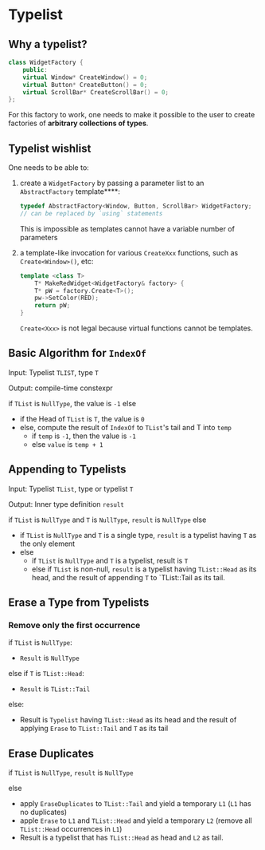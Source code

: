 # Typelist

## Why a typelist?

```cpp
class WidgetFactory {
	public:
	virtual Window* CreateWindow() = 0;
	virtual Button* CreateButton() = 0;
	virtual ScrollBar* CreateScrollBar() = 0;
};
```

For this factory to work, one needs to make it possible to the user to create factories of __arbitrary collections of types__.

## Typelist wishlist

One needs to be able to:

1. create a `WidgetFactory` by passing a parameter list to an `AbstractFactory` template****:
	
	```cpp
	typedef AbstractFactory<Window, Button, ScrollBar> WidgetFactory;
	// can be replaced by `using` statements
	```
	This is impossible as templates cannot have a variable number of parameters

2. a template-like invocation for various `CreateXxx` functions, such as `Create<Window>()`, etc:
	```cpp
	template <class T>
		T* MakeRedWidget<WidgetFactory& factory> {
		T* pW = factory.Create<T>();
		pw->SetColor(RED);
		return pW;
	}
	```
	`Create<Xxx>` is not legal because virtual functions cannot be templates.


## Basic Algorithm for `IndexOf`

Input: Typelist `TLIST`, type `T`

Output: compile-time constexpr

if `TList` is `NullType`, the value is `-1`
else 
- if the Head of `TList` is `T`, the value is `0`
- else, compute the result of `IndexOf` to `TList`'s tail and T into `temp`
	* if `temp` is `-1`, then the value is `-1`
	* else `value` is `temp + 1`


## Appending to Typelists

Input: Typelist `TList`, type or typelist `T`

Output: Inner type definition `result`

if `TList` is `NullType` and `T` is `NullType`, `result` is `NullType`
else
- if `TList` is `NullType` and `T` is a single type, `result` is a typelist having `T` as the only element
- else
	- if `TList` is `NullType` and `T` is a typelist, result is `T`
	- else if `TList` is non-null, `result` is a typelist having `TList::Head` as its head, and the result of appending `T` to `TList::Tail as its tail.

## Erase a Type from Typelists

### Remove only the first occurrence

if `TList` is `NullType`:
- `Result` is `NullType`

else if `T` is `TList::Head`:
- `Result` is `TList::Tail`

else:
- Result is `Typelist` having `TList::Head` as its head and the result of applying `Erase` to `TList::Tail` and `T` as its tail


## Erase Duplicates

if `TList` is `NullType`, `result` is `NullType`

else
- apply `EraseDuplicates` to `TList::Tail` and yield a temporary `L1` (`L1` has no duplicates)
- apple `Erase` to `L1` and `TList::Head` and yield a temporary `L2` (remove all `TList::Head` occurrences in `L1`)
- Result is a typelist that has `TList::Head` as head and `L2` as tail.